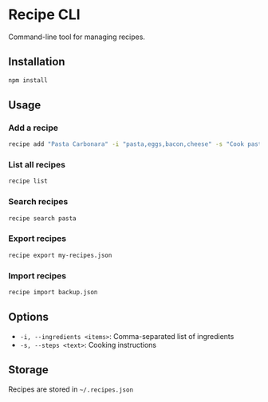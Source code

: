 # Recipe CLI

Command-line tool for managing recipes.

## Installation

```bash
npm install
```

## Usage

### Add a recipe

```bash
recipe add "Pasta Carbonara" -i "pasta,eggs,bacon,cheese" -s "Cook pasta, fry bacon, mix with eggs"
```

### List all recipes

```bash
recipe list
```

### Search recipes

```bash
recipe search pasta
```

### Export recipes

```bash
recipe export my-recipes.json
```

### Import recipes

```bash
recipe import backup.json
```

## Options

- `-i, --ingredients <items>`: Comma-separated list of ingredients
- `-s, --steps <text>`: Cooking instructions

## Storage

Recipes are stored in `~/.recipes.json`